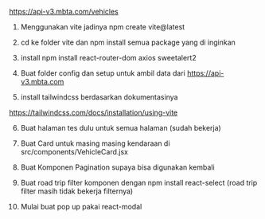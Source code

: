 https://api-v3.mbta.com/vehicles

1. Menggunakan vite jadinya npm create vite@latest

2. cd ke folder vite dan npm install semua package yang di inginkan

3. install npm install react-router-dom axios sweetalert2

4. Buat folder config dan setup untuk ambil data dari https://api-v3.mbta.com

5. install tailwindcss berdasarkan dokumentasinya

https://tailwindcss.com/docs/installation/using-vite

6. Buat halaman tes dulu untuk semua halaman (sudah bekerja)

7. Buat Card untuk masing masing kendaraan di src/components/VehicleCard.jsx

8. Buat Komponen Pagination supaya bisa digunakan kembali

9. Buat road trip filter komponen dengan npm install react-select (road trip filter masih tidak bekerja filternya)

10. Mulai buat pop up pakai react-modal